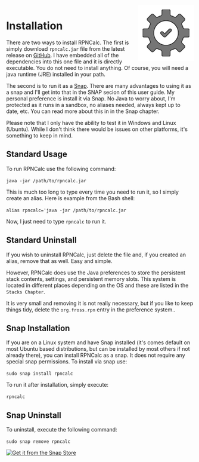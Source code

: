 <img align="right" width="150" src="../Images/Install.png">

# Installation

There are two ways to install RPNCalc.  The first is simply download `rpncalc.jar` file from the latest release on [GitHub](https://github.com/frossm/rpncalc).  I have embedded all of the dependencies into this one file and it is directly executable.  You do not need to install anything.  Of course, you will need a java runtime (JRE) installed in your path. 

The second is to run it as a [Snap](https://en.wikipedia.org/wiki/Snap_(software)).  There are many advantages to using it as a snap and I'll get into that in the SNAP secion of this user guide.  My personal preference is install it via Snap.  No Java to worry about, I'm protected as it runs in a sandbox, no aliases needed, always kept up to date, etc.  You can read more about this in in the Snap chapter.

Please note that I only have the ability to test it in Windows and Linux (Ubuntu). While I don't think there would be issues on other platforms, it's something to keep in mind.

## Standard Usage

To run RPNCalc use the following command:

`java -jar /path/to/rpncalc.jar`

This is much too long to type every time you need to run it, so I simply create an alias.  Here is example from the Bash shell:

`alias rpncalc='java -jar /path/to/rpncalc.jar`

Now, I just need to type `rpncalc` to run it.

## Standard Uninstall

If you wish to uninstall RPNCalc, just delete the file and, if you created an alias, remove that as well.  Easy and simple.  

However, RPNCalc does use the Java preferences to store the persistent stack contents, settings, and persistent memory slots.  This system is located in different places depending on the OS and these are listed in the `Stacks Chapter`.

It is very small and removing it is not really necessary, but if you like to keep things tidy, delete the `org.fross.rpn` entry in the preference system..

## Snap Installation

If you are on a Linux system and have Snap installed (it's comes default on most Ubuntu based distributions, but can be installed by most others if not already there), you can install RPNCalc as a snap.  It does not require any special snap permissions.  To install via snap use:

`sudo snap install rpncalc`

To run it after installation, simply execute:

`rpncalc`

## Snap Uninstall

To uninstall, execute the following command:

`sudo snap remove rpncalc`

[![Get it from the Snap Store](https://snapcraft.io/static/images/badges/en/snap-store-black.svg)](https://snapcraft.io/rpncalc)